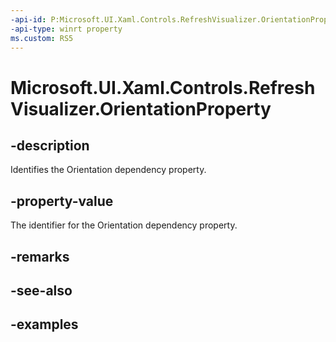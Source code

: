 ```yaml
---
-api-id: P:Microsoft.UI.Xaml.Controls.RefreshVisualizer.OrientationProperty
-api-type: winrt property
ms.custom: RS5
---
```

<!-- Property syntax.
public DependencyProperty OrientationProperty { get; }
-->

# Microsoft.UI.Xaml.Controls.RefreshVisualizer.OrientationProperty


## -description

Identifies the Orientation dependency property.


## -property-value

The identifier for the Orientation dependency property.


## -remarks


## -see-also


## -examples


